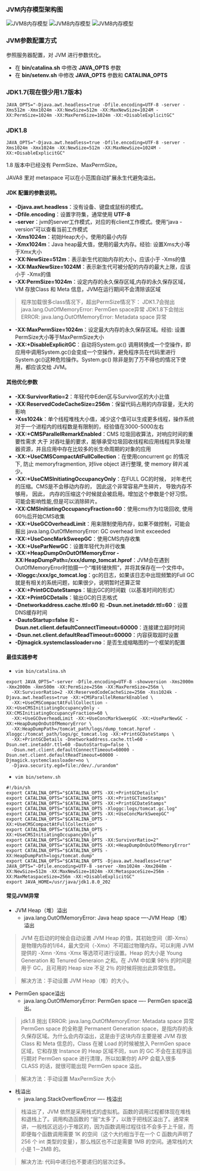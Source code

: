### JVM内存模型架构图

![JVM8内存模型](imgs/JVM8-1.png)
![JVM8内存模型](imgs/JVM8-2.png)
![JVM8内存模型](imgs/JVM8-3.png)

### JVM参数配置方式
参照服务器配置，对 JVM 进行参数优化。
- 在 **bin/catalina.sh** 中修改 **JAVA_OPTS** 参数
- 在 **bin/setenv.sh** 中修改 **JAVA_OPTS** 参数和 **CATALINA_OPTS**

### JDK1.7(现在很少用1.7版本)
```shell
JAVA_OPTS="-Djava.awt.headless=true -Dfile.encoding=UTF-8 -server -Xms512m -Xmx1024m -XX:NewSize=512m -XX:MaxNewSize=1024M -XX:PermSize=1024m -XX:MaxPermSize=1024m -XX:+DisableExplicitGC"
```

### JDK1.8
```shell
JAVA_OPTS="-Djava.awt.headless=true -Dfile.encoding=UTF-8 -server -Xms1024m -Xmx1024m -XX:NewSize=512m -XX:MaxNewSize=1024M -XX:+DisableExplicitGC"
```
1.8 版本中已经没有 PermSize、MaxPermSize。

JAVA8 里对 metaspace 可以在小范围自动扩展永生代避免溢出。

#### JDK 配置的参数说明。
- **-Djava.awt.headless**：没有设备、键盘或鼠标的模式。
- **-Dfile.encoding**：设置字符集，通常使用 **UTF-8**
- **-server**：jvm的server工作模式，对应的有client工作模式。使用“java -version”可以查看当前工作模式
- **-Xms1024m**：初始Heap大小，使用的最小内存
- **-Xmx1024m**：Java heap最大值，使用的最大内存。经验: 设置Xms大小等于Xmx大小
- **-XX:NewSize=512m**：表示新生代初始内存的大小，应该小于 -Xms的值
- **-XX:MaxNewSize=1024M**：表示新生代可被分配的内存的最大上限，应该小于 -Xmx的值
- **-XX:PermSize=1024m**：设定内存的永久保存区域,内存的永久保存区域，VM 存放Class 和 Meta 信息，JVM在运行期间不会清除该区域
>程序加载很多class情况下，超出PermSize情况下：
> JDK1.7会抛出java.lang.OutOfMemoryError: PermGen space异常 
> JDK1.8下会抛出 ERROR: java.lang.OutOfMemoryError: Metadata space 异常

- **-XX:MaxPermSize=1024m**：设定最大内存的永久保存区域。经验: 设置PermSize大小等于MaxPermSize大小
- **-XX:+DisableExplicitGC**：自动将System.gc() 调用转换成一个空操作，即应用中调用System.gc()会变成一个空操作，避免程序员在代码里进行System.gc()这种危险操作。System.gc() 除非是到了万不得也的情况下使用，都应该交给 JVM。

#### 其他优化参数
- **-XX:SurvivorRatio=2**：年轻代中Eden区与Survivor区的大小比值
- **-XX:ReservedCodeCacheSize=256m**：保留代码占用的内存容量，无大的影响
- **-Xss1024k**：单个线程堆栈大小值，减少这个值可以生成更多线程，操作系统对于一个进程内的线程数是有限制的，经验值在3000-5000左右
- **-XX:+CMSParallelRemarkEnabled**：CMS 垃圾回收算法，对响应时间的重要性需求 大于 对吞吐量的要求，能够承受垃圾回收线程和应用线程共享处理器资源，并且应用中存在比较多的长生命周期的对象的应用
- **-XX:+UseCMSCompactAtFullCollection**：在使用concurrent gc 的情况下, 防止 memoryfragmention, 对live object 进行整理, 使 memory 碎片减少。
- **-XX:+UseCMSInitiatingOccupancyOnly**：在FULL GC的时候， 对年老代的压缩。CMS是不会移动内存的， 因此这个非常容易产生碎片， 导致内存不够用， 因此， 内存的压缩这个时候就会被启用。增加这个参数是个好习惯。可能会影响性能,但是可以消除碎片。
- **-XX:CMSInitiatingOccupancyFraction=60**：使用cms作为垃圾回收, 使用60％后开始CMS收集
- **-XX:+UseGCOverheadLimit**：用来限制使用内存，如果不做控制，可能会报出 java.lang.OutOfMemoryError: GC overhead limit exceeded
- **-XX:+UseConcMarkSweepGC**：使用CMS内存收集
- **-XX:+UseParNewGC**：设置年轻代为并行收集
- **-XX:+HeapDumpOnOutOfMemoryError -XX:HeapDumpPath=/xxx/dump_tomcat.hprof**：JVM会在遇到OutOfMemoryError时拍摄一个“堆转储快照”，并将其保存在一个文件中。
- **-Xloggc:/xxx/gc_tomcat.log**：gc的日志，如果该日志中出现频繁的Full GC就是有相关的系统问题，如果很少，说明暂时还算正常
- **-XX:+PrintGCDateStamps**：输出GC的时间戳（以基准时间的形式）
- **-XX:+PrintGCDetails**：输出GC的日志格式
- **-Dnetworkaddress.cache.ttl=60** 和 **-Dsun.net.inetaddr.ttl=60**：设置DNS缓存时间
- **-DautoStartup=false** 和 **-Dsun.net.client.defaultConnectTimeout=60000**：连接建立超时时间
- **-Dsun.net.client.defaultReadTimeout=60000**：内容获取超时设置
- **-Djmagick.systemclassloader=no**：是否生成缩略图的一个框架的配置

#### 最佳实践参考
- `vim bin/catalina.sh`
```shell
export JAVA_OPTS="-server -Dfile.encoding=UTF-8 -showversion -Xms2000m -Xmx2000m -Xmn500m -XX:PermSize=256m -XX:MaxPermSize=256m \
  -XX:SurvivorRatio=2 -XX:ReservedCodeCacheSize=256m -Xss1024k -Djava.awt.headless=true -XX:+CMSParallelRemarkEnabled \ 
  -XX:+UseCMSCompactAtFullCollection -XX:+UseCMSInitiatingOccupancyOnly -XX:CMSInitiatingOccupancyFraction=60 \ 
  -XX:+UseGCOverheadLimit -XX:+UseConcMarkSweepGC -XX:+UseParNewGC -XX:+HeapDumpOnOutOfMemoryError \ 
  -XX:HeapDumpPath=/tomcat_path/logs/dump_tomcat.hprof -Xloggc:/tomcat_path/logs/gc_tomcat.log -XX:+PrintGCDateStamps \ 
  -XX:+PrintGCDetails -Dnetworkaddress.cache.ttl=60 -Dsun.net.inetaddr.ttl=60 -DautoStartup=false \ 
  -Dsun.net.client.defaultConnectTimeout=60000 -Dsun.net.client.defaultReadTimeout=60000 -Djmagick.systemclassloader=no \ 
  -Djava.security.egd=file:/dev/./urandom"
```
- `vim bin/setenv.sh`
```shell
#!/bin/sh
export CATALINA_OPTS="$CATALINA_OPTS -XX:+PrintGCDetails"
export CATALINA_OPTS="$CATALINA_OPTS -XX:+PrintGCTimeStamps"
export CATALINA_OPTS="$CATALINA_OPTS -XX:+PrintGCDateStamps"
export CATALINA_OPTS="$CATALINA_OPTS -Xloggc:logs/tomcat.gc.log"
export CATALINA_OPTS="$CATALINA_OPTS -XX:+UseConcMarkSweepGC"
export CATALINA_OPTS="$CATALINA_OPTS -XX:+UseCMSCompactAtFullCollection"
export CATALINA_OPTS="$CATALINA_OPTS -XX:+UseCMSInitiatingOccupancyOnly"
export CATALINA_OPTS="$CATALINA_OPTS -XX:SurvivorRatio=2"
export CATALINA_OPTS="$CATALINA_OPTS -XX:+HeapDumpOnOutOfMemoryError"
export CATALINA_OPTS="$CATALINA_OPTS -XX:HeapDumpPath=logs/tomcat.dump"
export CATALINA_OPTS="$CATALINA_OPTS -Djava.awt.headless=true"
JAVA_OPTS="-Dfile.encoding=UTF-8 -server -Xms1024m -Xmx2048m -XX:NewSize=512m -XX:MaxNewSize=1024m -XX:MetaspaceSize=256m -XX:MaxMetaspaceSize=256m -XX:+DisableExplicitGC"
export JAVA_HOME=/usr/java/jdk1.8.0_202
```
#### 常见JVM异常
- JVM Heap（堆）溢出
  - java.lang.OutOfMemoryError: Java heap space —-JVM Heap（堆）溢出

>JVM 在启动的时候会自动设置 JVM Heap 的值，其初始空间（即-Xms）是物理内存的1/64，最大空间（-Xmx）不可超过物理内存。可以利用 JVM提供的 -Xmn -Xms -Xmx 等选项可进行设置。Heap 的大小是 Young Generation 和 Tenured Generaion 之和。在 JVM 中如果 98％ 的时间是用于 GC，且可用的 Heap size 不足 2％ 的时候将抛出此异常信息。

>解决方法：手动设置 JVM Heap（堆）的大小。

- PermGen space溢出
  - java.lang.OutOfMemoryError: PermGen space —- PermGen space溢出。

> jdk1.8 抛出 ERROR: java.lang.OutOfMemoryError: Metadata space 异常 PermGen space 的全称是 Permanent Generation space，是指内存的永久保存区域。为什么会内存溢出，这是由于这块内存主要是被 JVM 存放Class 和 Meta 信息的，Class 在被 Load 的时候被放入 PermGen space 区域，它和存放 Instance 的 Heap 区域不同，sun 的 GC 不会在主程序运行期对 PermGen space 进行清理，所以如果你的 APP 会载入很多 CLASS 的话，就很可能出现 PermGen space 溢出。

> 解决方法：手动设置 MaxPermSize 大小

- 栈溢出
  - java.lang.StackOverflowError —- 栈溢出

> 栈溢出了，JVM 依然是采用栈式的虚拟机。函数的调用过程都体现在堆栈和退栈上了。调用构造函数的 “层”太多了，以致于把栈区溢出了。通常来讲，一般栈区远远小于堆区的，因为函数调用过程往往不会多于上千层，而即便每个函数调用需要 1K 的空间（这个大约相当于在一个 C 函数内声明了 256 个 int 类型的变量），那么栈区也不过是需要 1MB 的空间。通常栈的大小是 1－2MB 的。

> 解决方法: 代码中递归也不要递归的层次过多。